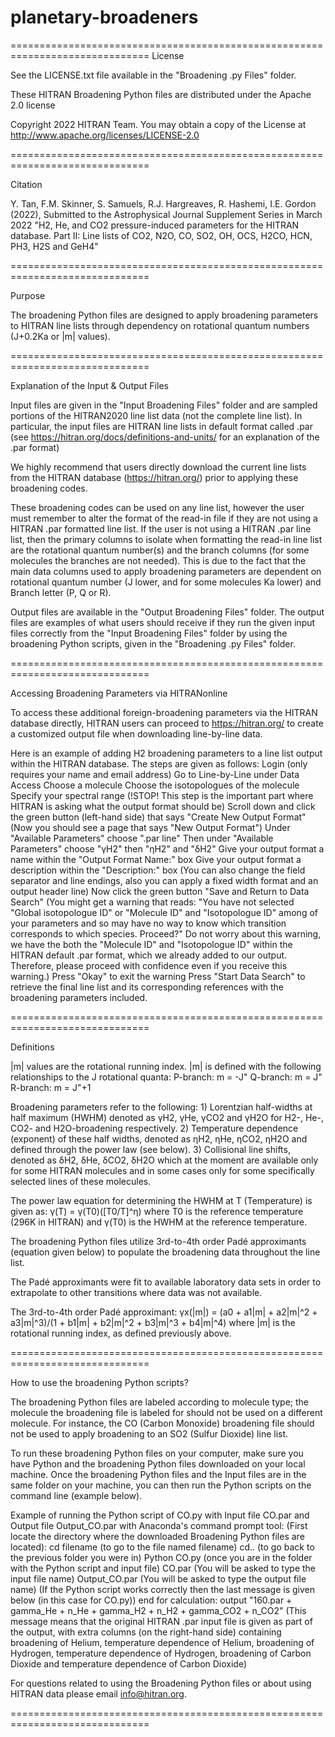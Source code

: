# planetary-broadeners
==============================================================================
License

See the LICENSE.txt file available in the "Broadening .py Files" folder.

These HITRAN Broadening Python files are distributed under the Apache 2.0 license

Copyright 2022 HITRAN Team. You may obtain a copy of the License at http://www.apache.org/licenses/LICENSE-2.0

==============================================================================

Citation

Y. Tan, F.M. Skinner, S. Samuels, R.J. Hargreaves, R. Hashemi, I.E. Gordon (2022), Submitted to the Astrophysical Journal Supplement Series in March 2022
"H2, He, and CO2 pressure-induced parameters for the HITRAN database. Part II: Line lists of CO2, N2O, CO, SO2, OH, OCS, H2CO, HCN, PH3, H2S and GeH4"

==============================================================================

Purpose

The broadening Python files are designed to apply broadening parameters to HITRAN line lists through dependency on rotational quantum numbers (J+0.2Ka or |m| values).

==============================================================================

Explanation of the Input & Output Files

Input files are given in the "Input Broadening Files" folder and are sampled portions of the HITRAN2020 line list data (not the complete line list).
In particular, the input files are HITRAN line lists in default format called .par (see https://hitran.org/docs/definitions-and-units/ for an explanation of the .par format)

We highly recommend that users directly download the current line lists from the HITRAN database (https://hitran.org/) prior to applying these broadening codes.

These broadening codes can be used on any line list, however the user must remember to alter the format of the read-in file if they are not using a HITRAN .par formatted line list.
If the user is not using a HITRAN .par line list, then the primary columns to isolate when formatting the read-in line list are the rotational quantum number(s) and the branch columns 
(for some molecules the branches are not needed). This is due to the fact that the main data columns used to apply broadening parameters are dependent on rotational quantum number
(J lower, and for some molecules Ka lower) and Branch letter (P, Q or R).

Output files are available in the "Output Broadening Files" folder. The output files are examples of what users should receive if they run the given input files correctly 
from the "Input Broadening Files" folder by using the broadening Python scripts, given in the "Broadening .py Files" folder.

==============================================================================

Accessing Broadening Parameters via HITRANonline

To access these additional foreign-broadening parameters via the HITRAN database directly, 
HITRAN users can proceed to https://hitran.org/ to create a customized output file when downloading line-by-line data.

Here is an example of adding H2 broadening parameters to a line list output within the HITRAN database.
The steps are given as follows:
	Login (only requires your name and email address)
	Go to Line-by-Line under Data Access
	Choose a molecule
	Choose the isotopologues of the molecule
	Specify your spectral range
	(!STOP! This step is the important part where HITRAN is asking what the output format should be)
	Scroll down and click the green button (left-hand side) that says "Create New Output Format"
	(Now you should see a page that says "New Output Format")
	Under "Available Parameters" choose ".par line"
	Then under "Available Parameters" choose "γH2" then "ηH2" and "δH2"
	Give your output format a name within the "Output Format Name:" box
	Give your output format a description within the "Description:" box
	(You can also change the field separator and line endings, also you can apply a fixed width format and an output header line)
	Now click the green button "Save and Return to Data Search"
	(You might get a warning that reads:
	"You have not selected "Global isotopologue ID" or "Molecule ID" and "Isotopologue ID" 
	among of your parameters and so may have no way to know which transition corresponds to which species. Proceed?" 
	Do not worry about this warning, we have the both the "Molecule ID" and "Isotopologue ID" within the HITRAN default .par format, 
	which we already added to our output. Therefore, please proceed with confidence even if you receive this warning.)
	Press "Okay" to exit the warning
	Press "Start Data Search" to retrieve the final line list and its corresponding references with the broadening parameters included.

==============================================================================

Definitions

|m| values are the rotational running index. |m| is defined with the following relationships to the J rotational quanta:
						P-branch: m = -J"
						Q-branch: m = J"
						R-branch: m = J"+1

Broadening parameters refer to the following:
	1) Lorentzian half-widths at half maximum (HWHM) denoted as γH2, γHe, γCO2 and γH2O for H2-, He-, CO2- and H2O-broadening respectively.
	2) Temperature dependence (exponent) of these half widths, denoted as ηH2, ηHe, ηCO2, ηH2O and defined through the power law (see below).
	3) Collisional line shifts, denoted as δH2, δHe, δCO2, δH2O which at the moment are available only for some HITRAN molecules 
	   and in some cases only for some specifically selected lines of these molecules. 

The power law equation for determining the HWHM at T (Temperature) is given as: γ(T) = γ(T0)([T0/T]^η)
	where T0 is the reference temperature (296K in HITRAN) and γ(T0) is the HWHM at the reference temperature.

The broadening Python files utilize 3rd-to-4th order Padé approximants (equation given below) to populate the broadening data throughout the line list.

The Padé approximants were fit to available laboratory data sets in order to extrapolate to other transitions where data was not available.

The 3rd-to-4th order Padé approximant: γx(|m|) = (a0 + a1|m| + a2|m|^2 + a3|m|^3)/(1 + b1|m| + b2|m|^2 + b3|m|^3 + b4|m|^4)
	where |m| is the rotational running index, as defined previously above.

==============================================================================

How to use the broadening Python scripts?

The broadening Python files are labeled according to molecule type; the molecule the broadening file is labeled for should not be used on a different molecule.
For instance, the CO (Carbon Monoxide) broadening file should not be used to apply broadening to an SO2 (Sulfur Dioxide) line list.

To run these broadening Python files on your computer, make sure you have Python and the broadening Python files downloaded on your local machine.
Once the broadening Python files and the Input files are in the same folder on your machine, you can then run the Python scripts on the command line (example below).

Example of running the Python script of CO.py with Input file CO.par and Output file Output_CO.par with Anaconda's command prompt tool:
(First locate the directory where the downloaded Broadening Python files are located): cd filename (to go to the file named filename)
										       cd.. (to go back to the previous folder you were in)
										       Python CO.py (once you are in the folder with the Python script and input file)
										       CO.par (You will be asked to type the input file name)
										       Output_CO.par (You will be asked to type the output file name)
							(If the Python script works correctly then the last message is given below (in this case for CO.py))
							end for calculation: output "160.par + gamma_He + n_He + gamma_H2 + n_H2 + gamma_CO2 + n_CO2"
(This message means that the original HITRAN .par input file is given as part of the output, with extra columns (on the right-hand side) containing broadening of Helium, 
temperature dependence of Helium, broadening of Hydrogen, temperature dependence of Hydrogen, broadening of Carbon Dioxide and temperature dependence of Carbon Dioxide)

For questions related to using the Broadening Python files or about using HITRAN data please email info@hitran.org.

==============================================================================
